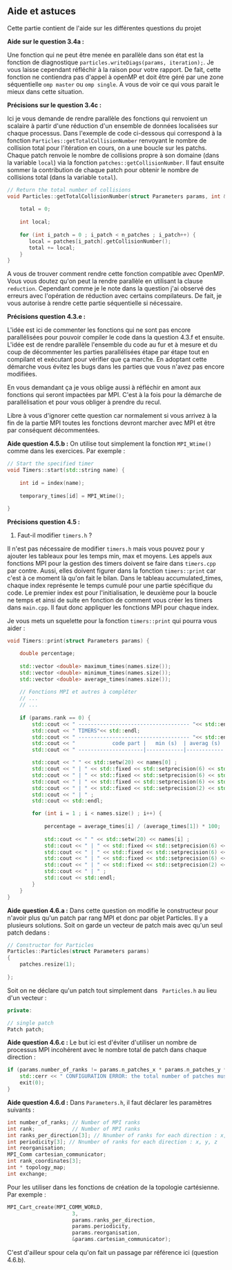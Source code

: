 ## Aide et astuces

Cette partie contient de l'aide sur les différentes questions du projet

**Aide sur le question 3.4a :**

Une fonction qui ne peut être menée en parallèle dans son état est la fonction de diagnostique `particles.writeDiags(params, iteration);`. Je vous laisse cependant réfléchir à la raison pour votre rapport. De fait, cette fonction ne contiendra pas d'appel à openMP et doit être géré par une zone séquentielle `omp master` ou `omp single`. A vous de voir ce qui vous parait le mieux dans cette situation.

**Précisions sur le question 3.4c :**

Ici je vous demande de rendre parallèle des fonctions qui renvoient un scalaire à partir d'une réduction d'un ensemble de données localisées sur chaque processus. Dans l'exemple de code ci-dessous qui correspond à la fonction `Particles::getTotalCollisionNumber` renvoyant le nombre de collision total pour l'itération en cours, on a une boucle sur les patchs. Chaque patch renvoie le nombre de collisions propre à son domaine (dans la variable `local`) via la fonction `patches::getCollisionNumber`. Il faut ensuite sommer la contribution de chaque patch pour obtenir le nombre de collisions total (dans la variable `total`).

```C++
// Return the total number of collisions
void Particles::getTotalCollisionNumber(struct Parameters params, int & total) {
    
    total = 0;
    
    int local;
    
    for (int i_patch = 0 ; i_patch < n_patches ; i_patch++) {
       local = patches[i_patch].getCollisionNumber();
       total += local;
    }
}
```

A vous de trouver comment rendre cette fonction compatible avec OpenMP. Vous vous doutez qu'on peut la rendre parallèle en utilisant la clause `reduction`. Cependant comme je le note dans la question j'ai observé des erreurs avec l'opération de réduction avec certains compilateurs. De fait, je vous autorise à rendre cette partie séquentielle si nécessaire.

**Précisions question 4.3.e :**

L'idée est ici de commenter les fonctions qui ne sont pas encore parallélisées pour pouvoir compiler le code dans la question 4.3.f et ensuite. L'idée est de rendre parallèle l'ensemble du code au fur et à mesure et du coup de décommenter les parties parallélisées étape par étape tout en compilant et exécutant pour vérifier que ça marche. En adoptant cette démarche vous évitez les bugs dans les parties que vous n'avez pas encore modifiées.

En vous demandant ça je vous oblige aussi à réfléchir en amont aux fonctions qui seront impactées par MPI. C'est à la fois pour la démarche de parallélisation et pour vous obliger à prendre du recul.

Libre à vous d'ignorer cette question car normalement si vous arrivez à la fin de la partie MPI toutes les fonctions devront marcher avec MPI et être par conséquent décommentées.

**Aide question 4.5.b :** On utilise tout simplement la fonction `MPI_Wtime()` comme dans les exercices. Par exemple :
```C++
// Start the specified timer
void Timers::start(std::string name) {
    
    int id = index(name);
    
    temporary_times[id] = MPI_Wtime();
    
}
```

**Précisions question 4.5 :**

1. Faut-il modifier `timers.h` ?

Il n'est pas nécessaire de modifier `timers.h` mais vous pouvez pour y ajouter les tableaux pour les temps min, max et moyens.
Les appels aux fonctions MPI pour la gestion des timers doivent se faire dans `timers.cpp` par contre.
Aussi, elles doivent figurer dans la fonction `timers::print` car c'est à ce moment là qu'on fait le bilan.
Dans le tableau  accumulated_times, chaque index représente le temps cumulé pour une partie spécifique du code.
Le premier index est pour l'initialisation, le deuxième pour la boucle ne temps et ainsi de suite en fonction de comment vous créer les timers dans `main.cpp`.
Il faut donc appliquer les fonctions MPI pour chaque index.

Je vous mets un squelette pour la fonction `timers::print` qui pourra vous aider :

```C++
void Timers::print(struct Parameters params) {

    double percentage;
    
    std::vector <double> maximum_times(names.size());
    std::vector <double> minimum_times(names.size());
    std::vector <double> average_times(names.size());
    
    // Fonctions MPI et autres à compléter
    // ...
    // ...
    
    if (params.rank == 0) {
        std::cout << " ------------------------------------ "<< std::endl;
        std::cout << " TIMERS"<< std::endl;
        std::cout << " ------------------------------------ "<< std::endl;
        std::cout << "            code part |   min (s)  | averag (s) |   max (s)  | percentage |"<< std::endl;
        std::cout << " ---------------------|------------|------------|------------|------------|"<< std::endl;

        std::cout << " " << std::setw(20) << names[0] ;
        std::cout << " | " << std::fixed << std::setprecision(6) << std::setw(10) << minimum_times[0];
        std::cout << " | " << std::fixed << std::setprecision(6) << std::setw(10) << average_times[0] ;
        std::cout << " | " << std::fixed << std::setprecision(6) << std::setw(10) << maximum_times[0] ;
        std::cout << " | " << std::fixed << std::setprecision(2) << std::setw(8)  << "       - %";
        std::cout << " | " ;
        std::cout << std::endl;

        for (int i = 1 ; i < names.size() ; i++) {
            
            percentage = average_times[i] / (average_times[1]) * 100;
            
            std::cout << " " << std::setw(20) << names[i] ;
            std::cout << " | " << std::fixed << std::setprecision(6) << std::setw(10) << minimum_times[i];
            std::cout << " | " << std::fixed << std::setprecision(6) << std::setw(10) << average_times[i] ;
            std::cout << " | " << std::fixed << std::setprecision(6) << std::setw(10) << maximum_times[i] ;
            std::cout << " | " << std::fixed << std::setprecision(2) << std::setw(8)  << percentage << " %";
            std::cout << " | " ;
            std::cout << std::endl;
        }
    }
}
```

**Aide question 4.6.a :** Dans cette question on modifie le constructeur pour n'avoir plus qu'un patch par rang MPI et donc par objet Particles. Il y a plusieurs solutions. Soit on garde un vecteur de patch mais avec qu'un seul patch dedans :
```C++
// Constructor for Particles
Particles::Particles(struct Parameters params)
{
    patches.resize(1);
    
};
```
Soit on ne déclare qu'un patch tout simplement dans ` Particles.h` au lieu d'un vecteur :
```C++
private:

// single patch
Patch patch;
```

**Aide question 4.6.c :** Le but ici est d'éviter d'utiliser un nombre de processus MPI incohérent avec le nombre total de patch dans chaque direction :
``` C++
if (params.number_of_ranks != params.n_patches_x * params.n_patches_y * params.n_patches_z) {
    std::cerr << " CONFIGURATION ERROR: the total number of patches must match the topology: " << params.number_of_ranks << " " << params.n_patches_x << " " << params.n_patches_y  << " " << params.n_patches_z << std::endl;
    exit(0);
}
```

**Aide question 4.6.d :** Dans `Parameters.h`, il faut déclarer les paramètres suivants :
``` C++
int number_of_ranks; // Number of MPI ranks
int rank;            // Number of MPI ranks
int ranks_per_direction[3]; // Nnumber of ranks for each direction : x, y, z
int periodicity[3]; // Nnumber of ranks for each direction : x, y, z
int reorganisation;
MPI_Comm cartesian_communicator;
int rank_coordinates[3];
int * topology_map;
int exchange;
```
Pour les utiliser dans les fonctions de création de la topologie cartésienne.
Par exemple :
``` C++
MPI_Cart_create(MPI_COMM_WORLD,
                     3,
                     params.ranks_per_direction,
                     params.periodicity,
                     params.reorganisation,
                     &params.cartesian_communicator);
```
C'est d'ailleur spour cela qu'on fait un passage par référence ici (question 4.6.b).
